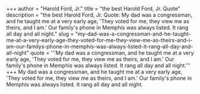 +++
author = "Harold Ford, Jr."
title = "the best Harold Ford, Jr. Quote"
description = "the best Harold Ford, Jr. Quote: My dad was a congressman, and he taught me at a very early age, 'They voted for me, they view me as theirs, and I am.' Our family's phone in Memphis was always listed. It rang all day and all night."
slug = "my-dad-was-a-congressman-and-he-taught-me-at-a-very-early-age-they-voted-for-me-they-view-me-as-theirs-and-i-am-our-familys-phone-in-memphis-was-always-listed-it-rang-all-day-and-all-night"
quote = '''My dad was a congressman, and he taught me at a very early age, 'They voted for me, they view me as theirs, and I am.' Our family's phone in Memphis was always listed. It rang all day and all night.'''
+++
My dad was a congressman, and he taught me at a very early age, 'They voted for me, they view me as theirs, and I am.' Our family's phone in Memphis was always listed. It rang all day and all night.
